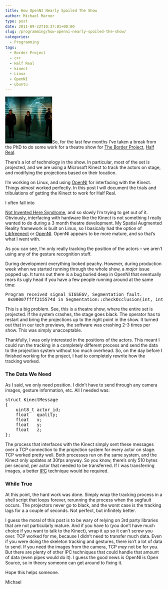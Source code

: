 ```yaml
---
title: How OpenNI Nearly Spoiled The Show
author: Michael Marner
type: post
date: 2011-09-22T10:37:01+00:00
slug: /programming/how-openni-nearly-spoiled-the-show/
categories:
  - Programming
tags:
  - Border Project
  - c++
  - Half Real
  - kinect
  - Linux
  - OpenNI
  - ubuntu
---
```


[<img loading="lazy" class="alignleft size-thumbnail wp-image-424" title="Half Real" src="../wp-content/uploads/2011/09/halfreal-1-150x150.jpg" alt="Half Real" width="150" height="150" />][1]So, for the last few months I&#8217;ve taken a break from the PhD to do some work for a theatre show for <a title="The Border Project" href="http://www.theborderproject.com" target="_blank">The Border Project</a>, <a title="Half Real" href="http://www.theborderproject.com/project-half-real.html" target="_blank">Half Real</a>.

There&#8217;s a lot of technology in the show. In particular, most of the set is projected, and we are using a Microsoft Kinect to track the actors on stage, and modifying the projections based on their location.

I&#8217;m working on Linux, and using <a title="OpenNI" href="http://www.openni.org/" target="_blank">OpenNI</a> for interfacing with the Kinect. Things _almost_ worked perfectly. In this post I will document the trials and tribulations of getting the Kinect to work for Half Real.

<!--more-->I often fall into

<a title="Not Invented Here Syndrome" href="http://en.wikipedia.org/wiki/Not_Invented_Here" target="_blank">Not Invented Here Syndrome</a>, and so slowly I&#8217;m trying to get out of it. Obviously, interfacing with hardware like the Kinect is not something I really wanted to do during a 3 month theatre development. My Spatial Augmented Reality framework is built on Linux, so I basically had the option of <a href="http://openkinect.org/wiki/Main_Page" target="_blank">Libfreenect</a> or <a href="http://www.openni.org/" target="_blank">OpenNI</a>. OpenNI appears to be more mature, and so that&#8217;s what I went with.

As you can see, I&#8217;m only really tracking the position of the actors &#8211; we aren&#8217;t using any of the gesture recognition stuff.

During development everything looked peachy. However, during production week when we started running through the whole show, a _major_ issue popped up. It turns out there is a bug buried deep in OpenNI that eventually rears its ugly head if you have a few people running around at the same time:

<pre>Program received signal SIGSEGV, Segmentation fault.
 0x00007ffff215574d in Segmentation::checkOcclusion(int, int, int, int)</pre>

This is a big problem. See, this is a theatre show, where the entire set is projected. If the system crashes, the stage goes black. The operator has to restart and bring the projections up to the right point in the show. It turned out that in our tech previews, the software was crashing 2-3 times per show. This was simply unacceptable.

Thankfully, I was only interested in the positions of the actors. This meant I could run the tracking in a completely different process and send the data to the projection system without too much overhead. So, on the day before I finished working for the project, I had to completely rewrite how the tracking worked.

### The Data We Need

As I said, we only need position. I didn&#8217;t have to send through any camera images, gesture information, etc. All I needed was:

<pre lang="cpp">struct KinectMessage
{
    uint8_t actor_id;
    float   quality;
    float   x;
    float   y;
    float   z;
};</pre>

The process that interfaces with the Kinect simply sent these messages over a TCP connection to the projection system for every actor on stage. TCP worked pretty well. Both processes run on the same system, and the Kinect only updates at 30fps anyway. So you know, there&#8217;s only 510 bytes per second, per actor that needed to be transferred. If I was transferring images, a better <a href="http://en.wikipedia.org/wiki/Inter-process_communication" target="_blank">IPC</a> technique would be required.

### While True

At this point, the hard work was done. Simply wrap the tracking process in a shell script that loops forever, rerunning the process when the segfault occurs. The projectors never go to black, and the worst case is the tracking lags for a a couple of seconds. Not perfect, but infinitely better.

I guess the moral of this post is to be wary of relying on 3rd party libraries that are not particularly mature. And if you have to (you don&#8217;t have much choice if you want to talk to the Kinect), wrap it up so it can&#8217;t screw you over. TCP worked for me, because I didn&#8217;t need to transfer much data. Even if you were doing the skeleton tracking and gestures, there isn&#8217;t a lot of data to send. If you need the images from the camera, TCP _may_ not be for you. But there are plenty of other IPC techniques that could handle that amount of data (even pipes would do it). I guess the good news is OpenNI is Open Source, so in theory someone can get around to fixing it.

Hope this helps someone.

Michael

[1]: ../wp-content/uploads/2011/09/halfreal-1.jpg
